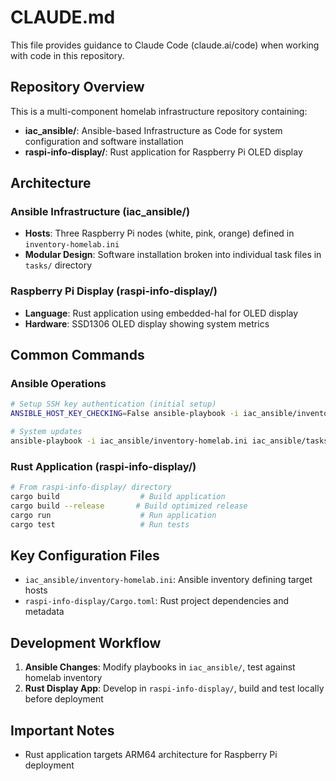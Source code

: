 # CLAUDE.md

This file provides guidance to Claude Code (claude.ai/code) when working with code in this repository.

## Repository Overview

This is a multi-component homelab infrastructure repository containing:
- **iac_ansible/**: Ansible-based Infrastructure as Code for system configuration and software installation
- **raspi-info-display/**: Rust application for Raspberry Pi OLED display

## Architecture

### Ansible Infrastructure (iac_ansible/)
- **Hosts**: Three Raspberry Pi nodes (white, pink, orange) defined in `inventory-homelab.ini`
- **Modular Design**: Software installation broken into individual task files in `tasks/` directory

### Raspberry Pi Display (raspi-info-display/)
- **Language**: Rust application using embedded-hal for OLED display
- **Hardware**: SSD1306 OLED display showing system metrics

## Common Commands

### Ansible Operations
```bash
# Setup SSH key authentication (initial setup)
ANSIBLE_HOST_KEY_CHECKING=False ansible-playbook -i iac_ansible/inventory-homelab.ini iac_ansible/config/ssh-key-auth.yml --ask-pass

# System updates
ansible-playbook -i iac_ansible/inventory-homelab.ini iac_ansible/tasks/apt-upgrade-tasks.yml
```

### Rust Application (raspi-info-display/)
```bash
# From raspi-info-display/ directory
cargo build                  # Build application
cargo build --release       # Build optimized release
cargo run                    # Run application
cargo test                   # Run tests
```

## Key Configuration Files

- `iac_ansible/inventory-homelab.ini`: Ansible inventory defining target hosts
- `raspi-info-display/Cargo.toml`: Rust project dependencies and metadata

## Development Workflow

1. **Ansible Changes**: Modify playbooks in `iac_ansible/`, test against homelab inventory
2. **Rust Display App**: Develop in `raspi-info-display/`, build and test locally before deployment

## Important Notes

- Rust application targets ARM64 architecture for Raspberry Pi deployment
